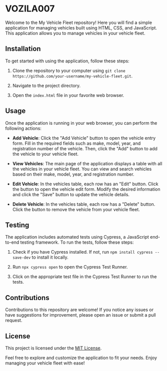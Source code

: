 # VOZILA007

Welcome to the My Vehicle Fleet repository! Here you will find a simple application for managing vehicles built using HTML, CSS, and JavaScript. This application allows you to manage vehicles in your vehicle fleet.

## Installation

To get started with using the application, follow these steps:

1. Clone the repository to your computer using `git clone https://github.com/your-username/my-vehicle-fleet.git`.

2. Navigate to the project directory.

3. Open the `index.html` file in your favorite web browser.

## Usage

Once the application is running in your web browser, you can perform the following actions:

- **Add Vehicle**: Click the "Add Vehicle" button to open the vehicle entry form. Fill in the required fields such as make, model, year, and registration number of the vehicle. Then, click the "Add" button to add the vehicle to your vehicle fleet.

- **View Vehicles**: The main page of the application displays a table with all the vehicles in your vehicle fleet. You can view and search vehicles based on their make, model, year, and registration number.

- **Edit Vehicle**: In the vehicles table, each row has an "Edit" button. Click the button to open the vehicle edit form. Modify the desired information and click the "Save" button to update the vehicle details.

- **Delete Vehicle**: In the vehicles table, each row has a "Delete" button. Click the button to remove the vehicle from your vehicle fleet.

## Testing

The application includes automated tests using Cypress, a JavaScript end-to-end testing framework. To run the tests, follow these steps:

1. Check if you have Cypress installed. If not, run `npm install cypress --save-dev` to install it locally.

2. Run `npx cypress open` to open the Cypress Test Runner.

3. Click on the appropriate test file in the Cypress Test Runner to run the tests.

## Contributions

Contributions to this repository are welcome! If you notice any issues or have suggestions for improvement, please open an issue or submit a pull request.

## License

This project is licensed under the [MIT License](LICENSE).

Feel free to explore and customize the application to fit your needs. Enjoy managing your vehicle fleet with ease!
